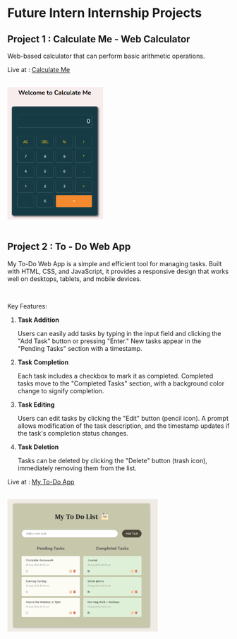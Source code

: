 # Future Intern Internship Projects
<h2>Project 1 : Calculate Me - Web Calculator</h2>
<p>Web-based calculator that can perform basic arithmetic operations.</p>
<p>Live at : <a href="https://calculateme-webcalculator.netlify.app/">Calculate Me</a><p><br>
<img src="./Readme_imgs/Calculate_Me.png" alt="Calculate Me - Web Calculator" height="300px">
<br><br>
<h2>Project 2 : To - Do Web App</h2>
<p>My To-Do Web App is a simple and efficient tool for managing tasks. Built with HTML, CSS, and JavaScript, it provides a responsive design that works well on desktops, tablets, and mobile devices.</p>
<br>
<p>Key Features: </p>
<ol>
    <li><b>Task Addition</b>
    <p>Users can easily add tasks by typing in the input field and clicking the "Add Task" button or pressing "Enter." New tasks appear in the "Pending Tasks" section with a timestamp.</p>
    </li>
    <li><b>Task Completion</b>
    <p>Each task includes a checkbox to mark it as completed. Completed tasks move to the "Completed Tasks" section, with a background color change to signify completion.</p>
    </li>
    <li><b>Task Editing</b>
    <p>Users can edit tasks by clicking the "Edit" button (pencil icon). A prompt allows modification of the task description, and the timestamp updates if the task's completion status changes.</p>
    </li>
    <li><b>Task Deletion</b>
    <p>Tasks can be deleted by clicking the "Delete" button (trash icon), immediately removing them from the list.</p>
    </li>
</ol>
<p>Live at : <a href="https://todo-daily-journal.netlify.app/">My To-Do App</a><p><br>
<img src="./Readme_imgs/My_ToDo_App.png" alt="My To Do Web App" height="300px">
